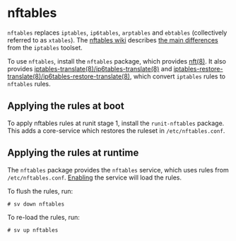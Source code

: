 # nftables

`nftables` replaces `iptables`, `ip6tables`, `arptables` and `ebtables`
(collectively referred to as `xtables`). The [nftables
wiki](https://wiki.nftables.org/wiki-nftables/index.php/Main_Page) describes
[the main
differences](https://wiki.nftables.org/wiki-nftables/index.php/Main_differences_with_iptables)
from the `iptables` toolset.

To use `nftables`, install the `nftables` package, which provides
[nft(8)](https://man.voidlinux.org/nft.8). It also provides
[iptables-translate(8)/ip6tables-translate(8)](https://man.voidlinux.org/iptables-translate.8)
and
[iptables-restore-translate(8)/ip6tables-restore-translate(8)](https://man.voidlinux.org/iptables-restore-translate.8),
which convert `iptables` rules to `nftables` rules.

## Applying the rules at boot

To apply nftables rules at runit stage 1, install the `runit-nftables` package.
This adds a core-service which restores the ruleset in `/etc/nftables.conf`.

## Applying the rules at runtime

The `nftables` package provides the `nftables` service, which uses rules from
`/etc/nftables.conf`. [Enabling](../services/index.md#enabling-services) the
service will load the rules.

To flush the rules, run:

```
# sv down nftables
```

To re-load the rules, run:

```
# sv up nftables
```
